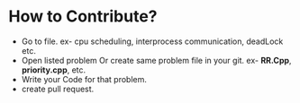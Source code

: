 # How to Contribute?
+ Go to file. ex- cpu scheduling, interprocess communication, deadLock etc.
+ Open listed problem Or create same problem file in your git. ex- **RR.Cpp**, **priority.cpp**, etc.
+ Write your Code for that problem.
+ create pull request.
